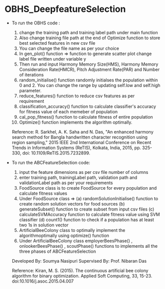 # OBHS_DeepfeatureSelection
- To run the OBHS code :
    1. change the training path and training label path under main function
    2. Also change training file path at the end of Optimize function to store best selected features in new 
        csv file
    3. You can change the file name as per your choice
    4. In gen_plot() function => function to generate scatter plot change label file written under variable y 
    5. Then run and input Harmony Memory Size(HMS), Harmony Memory Consideration Rate(HMCR), Pitch Adjustment Rate(PAR) and Number of 
        iterations
    6. random_initialise() function randomly initialses the population within 0 and 2. You can change the range 
        by updating self.low and self.high parameter.
    7. reduce_features() function to reduce csv features as per requirement
    8. classification_accuracy() function to calculate classifier's accuracy for fitness value of each memeber 
        of population
    9. cal_pop_fitness() function to calculate fitness of entire population
    10. Optimize() function implements the algorithm optimally.

  Reference:
    R. Sarkhel, A. K. Saha and N. Das, "An enhanced harmony search method for Bangla handwritten character recognition using region sampling," 
    2015 IEEE 2nd International Conference on Recent Trends in Information Systems (ReTIS), Kolkata, India, 2015, pp. 325-330, doi: 10.1109/ReTIS.2015.7232899.


- To run the ABCFeatureSelection code:
    1. input the feature dimensions as per csv file number of columns
    2. enter training path, trainingLabel path, validation path and validationLabel path as per your requirements
    3. FoodSource class is to create FoodSource for every population and calculate fitness values
    4. Under FoodSource class =>
        (a) randomSolutionInitialise() function to create random solution vectors for food sources
        (b) generateSubset() function to create subset from input csv files
        (c) calculateSVMAccuracy function to calculate fitness value using SVM classifier
        (d) count1() function to check if a population has at least two 1s in solution vector
    5. ArtificialBeeColony class to optimally implement the algorithmoptimally using optimize() function
    6. Under ArtificialBeeColony class employerBeesPhase() , onlookerBeesPhase() , scoutPhase() functions to 
        implements all the three phases of ABCFeatureSelection

  Developed By:
    Soumya Nasipuri
  Supervised By: 
    Prof. Nibaran Das

  Reference:
    Kiran, M. S. (2015). The continuous artificial bee colony algorithm for binary optimization. 
    Applied Soft Computing, 33, 15-23. doi:10.1016/j.asoc.2015.04.007
